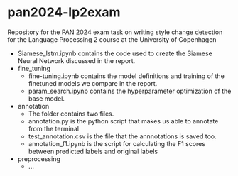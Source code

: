 # pan2024-lp2exam
Repository for the PAN 2024 exam task on writing style change detection for the Language Processing 2 course at the University of Copenhagen
- Siamese_lstm.ipynb contains the code used to create the Siamese Neural Network discussed in the report.
- fine_tuning
  - fine-tuning.ipynb contains the model definitions and training of the finetuned models we compare in the report.
  - param_search.ipynb contains the hyperparameter optimization of the base model.
- annotation
  - The folder contains two files.
  - annotation.py is the python script that makes us able to annotate from the terminal
  - test_annotation.csv is the file that the annnotations is saved too.
  - annotation_f1.ipynb is the script for calculating the F1 scores between predicted labels and original labels
- preprocessing
  - ...
